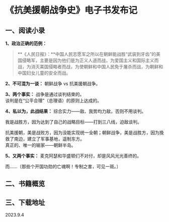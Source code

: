 # 《抗美援朝战争史》电子书发布记

## 一、阅读小录
   
**1、政治正确的范例：**   
   
> **《人民日报》：**中国人民志愿军之所以在朝鲜能战胜“武装到牙齿”的美国侵略军，主要是因为他们是为正义人道而战，为爱国主义和国际主义而战，为消灭美国侵略者而战，为使朝鲜和中国人民免于屠杀而战，为朝鲜和中国妇女儿童的安全而战。    

**2、不可混为一谈：**
朝鲜战争 vs 抗美援朝战争。   
   
**3、两个事实：**
战争是通过谈判结束的。   
谈判是在“公平合理”（总理语）的原则上达成的。   
   
**4、私以为，此战结果：**
综合实力——敌、我势均力敌，否则不用谈判。   
   
我是战胜方，因为达到了自己的战略目标——打到三八线，迫敌谈判。   
   
抗美援朝，美是战败方，因为没能实现统一全朝；朝鲜战争，美是战胜方，因为挽救了南边，建立了军事基地，遥制东方。   
真正的、唯一的输家——朝鲜半岛。   
   
**5、又两个事实：**
麦克阿瑟和华盛顿们不对付，却是风风光光善终的。   

而……<span class="pizhu">〔那些个开国功勋的亡魂啊！专制之害，可见一斑。〕</span>   
   
## 二、书籍概览
   
## 三、下载地址
   
2023.9.4